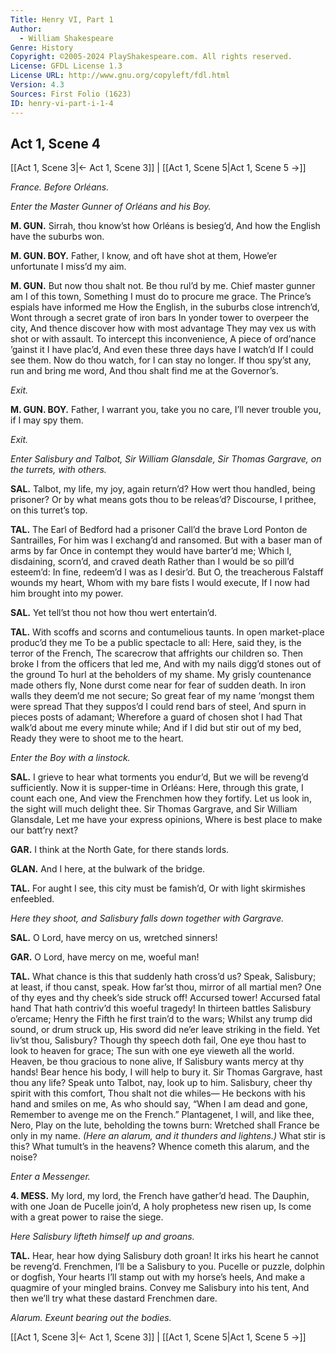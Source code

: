 ```yaml
---
Title: Henry VI, Part 1
Author: 
  - William Shakespeare
Genre: History
Copyright: ©2005-2024 PlayShakespeare.com. All rights reserved.
License: GFDL License 1.3
License URL: http://www.gnu.org/copyleft/fdl.html
Version: 4.3
Sources: First Folio (1623)
ID: henry-vi-part-i-1-4
---
```


## Act 1, Scene 4
[[Act 1, Scene 3|← Act 1, Scene 3]] | [[Act 1, Scene 5|Act 1, Scene 5 →]]

*France. Before Orléans.*

*Enter the Master Gunner of Orléans and his Boy.*

**M. GUN.**
Sirrah, thou know’st how Orléans is besieg’d,
And how the English have the suburbs won.

**M. GUN. BOY.**
Father, I know, and oft have shot at them,
Howe’er unfortunate I miss’d my aim.

**M. GUN.**
But now thou shalt not. Be thou rul’d by me.
Chief master gunner am I of this town,
Something I must do to procure me grace.
The Prince’s espials have informed me
How the English, in the suburbs close intrench’d,
Wont through a secret grate of iron bars
In yonder tower to overpeer the city,
And thence discover how with most advantage
They may vex us with shot or with assault.
To intercept this inconvenience,
A piece of ord’nance ’gainst it I have plac’d,
And even these three days have I watch’d
If I could see them.
Now do thou watch, for I can stay no longer.
If thou spy’st any, run and bring me word,
And thou shalt find me at the Governor’s.

*Exit.*

**M. GUN. BOY.**
Father, I warrant you, take you no care,
I’ll never trouble you, if I may spy them.

*Exit.*

*Enter Salisbury and Talbot, Sir William Glansdale, Sir Thomas Gargrave, on the turrets, with others.*

**SAL.**
Talbot, my life, my joy, again return’d?
How wert thou handled, being prisoner?
Or by what means gots thou to be releas’d?
Discourse, I prithee, on this turret’s top.

**TAL.**
The Earl of Bedford had a prisoner
Call’d the brave Lord Ponton de Santrailles,
For him was I exchang’d and ransomed.
But with a baser man of arms by far
Once in contempt they would have barter’d me;
Which I, disdaining, scorn’d, and craved death
Rather than I would be so pill’d esteem’d:
In fine, redeem’d I was as I desir’d.
But O, the treacherous Falstaff wounds my heart,
Whom with my bare fists I would execute,
If I now had him brought into my power.

**SAL.**
Yet tell’st thou not how thou wert entertain’d.

**TAL.**
With scoffs and scorns and contumelious taunts.
In open market-place produc’d they me
To be a public spectacle to all:
Here, said they, is the terror of the French,
The scarecrow that affrights our children so.
Then broke I from the officers that led me,
And with my nails digg’d stones out of the ground
To hurl at the beholders of my shame.
My grisly countenance made others fly,
None durst come near for fear of sudden death.
In iron walls they deem’d me not secure;
So great fear of my name ’mongst them were spread
That they suppos’d I could rend bars of steel,
And spurn in pieces posts of adamant;
Wherefore a guard of chosen shot I had
That walk’d about me every minute while;
And if I did but stir out of my bed,
Ready they were to shoot me to the heart.

*Enter the Boy with a linstock.*

**SAL.**
I grieve to hear what torments you endur’d,
But we will be reveng’d sufficiently.
Now it is supper-time in Orléans:
Here, through this grate, I count each one,
And view the Frenchmen how they fortify.
Let us look in, the sight will much delight thee.
Sir Thomas Gargrave, and Sir William Glansdale,
Let me have your express opinions,
Where is best place to make our batt’ry next?

**GAR.**
I think at the North Gate, for there stands lords.

**GLAN.**
And I here, at the bulwark of the bridge.

**TAL.**
For aught I see, this city must be famish’d,
Or with light skirmishes enfeebled.

*Here they shoot, and Salisbury falls down together with Gargrave.*

**SAL.**
O Lord, have mercy on us, wretched sinners!

**GAR.**
O Lord, have mercy on me, woeful man!

**TAL.**
What chance is this that suddenly hath cross’d us?
Speak, Salisbury; at least, if thou canst, speak.
How far’st thou, mirror of all martial men?
One of thy eyes and thy cheek’s side struck off!
Accursed tower! Accursed fatal hand
That hath contriv’d this woeful tragedy!
In thirteen battles Salisbury o’ercame;
Henry the Fifth he first train’d to the wars;
Whilst any trump did sound, or drum struck up,
His sword did ne’er leave striking in the field.
Yet liv’st thou, Salisbury? Though thy speech doth fail,
One eye thou hast to look to heaven for grace;
The sun with one eye vieweth all the world.
Heaven, be thou gracious to none alive,
If Salisbury wants mercy at thy hands!
Bear hence his body, I will help to bury it.
Sir Thomas Gargrave, hast thou any life?
Speak unto Talbot, nay, look up to him.
Salisbury, cheer thy spirit with this comfort,
Thou shalt not die whiles⁠—
He beckons with his hand and smiles on me,
As who should say, “When I am dead and gone,
Remember to avenge me on the French.”
Plantagenet, I will, and like thee, Nero,
Play on the lute, beholding the towns burn:
Wretched shall France be only in my name.
*(Here an alarum, and it thunders and lightens.)*
What stir is this? What tumult’s in the heavens?
Whence cometh this alarum, and the noise?

*Enter a Messenger.*

**4. MESS.**
My lord, my lord, the French have gather’d head.
The Dauphin, with one Joan de Pucelle join’d,
A holy prophetess new risen up,
Is come with a great power to raise the siege.

*Here Salisbury lifteth himself up and groans.*

**TAL.**
Hear, hear how dying Salisbury doth groan!
It irks his heart he cannot be reveng’d.
Frenchmen, I’ll be a Salisbury to you.
Pucelle or puzzle, dolphin or dogfish,
Your hearts I’ll stamp out with my horse’s heels,
And make a quagmire of your mingled brains.
Convey me Salisbury into his tent,
And then we’ll try what these dastard Frenchmen dare.

*Alarum. Exeunt bearing out the bodies.*

[[Act 1, Scene 3|← Act 1, Scene 3]] | [[Act 1, Scene 5|Act 1, Scene 5 →]]